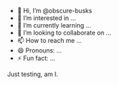 - 👋 Hi, I’m @obscure-busks
- 👀 I’m interested in ...
- 🌱 I’m currently learning ...
- 💞️ I’m looking to collaborate on ...
- 📫 How to reach me ...
- 😄 Pronouns: ...
- ⚡ Fun fact: ...

Just testing, am I.

<!---
obscure-busks/obscure-busks is a ✨ special ✨ repository because its `README.md` (this file) appears on your GitHub profile.
You can click the Preview link to take a look at your changes.
--->
